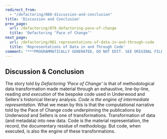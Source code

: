```yaml
---
redirect_from:
  - "/defactoring/080-discussion-and-conclusion"
title: 'Discussion and Conclusion'
prev_page:
  url: /defactoring/070_defactoring-pace-of-change
  title: 'Defactoring ‘Pace of Change’'
next_page:
  url: /defactoring/081_representations-of-data-in-and-through-code
  title: 'Representations of Data in and Through Code'
comment: "***PROGRAMMATICALLY GENERATED, DO NOT EDIT. SEE ORIGINAL FILES IN /content***"
---
```

## Discussion & Conclusion

The story told by *Defactoring 'Pace of Change'* is that of
methodological data transformation made material through an exhaustive,
line-by-line, reading *and execution* of the bespoke code used in
Underwood and Sellers's historical literary analysis. *Code is the
engine of intermediate representation.* What we mean by this is that the
computational narrative told by the Pace of Change code underpinning the
publications by Underwood and Sellers is one of transformations.
Transformation of data (and metadata) into new data. Code is the
material representation, the record, the documentary residue of
methodology. But code, when executed, is also the engine of these
transformations.
